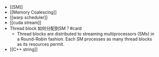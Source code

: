 - [[SM]]
- [[Memory Coalescing]]
- [[warp scheduler]]
- [[cuda stream]]
- Thread block 如何分配到SM？#card
	- Thread blocks are distributed to streaming multiprocessors (SMs) in a Round-Robin fashion. Each SM processes as many thread blocks as its resources permit.
- [[C++ string]]